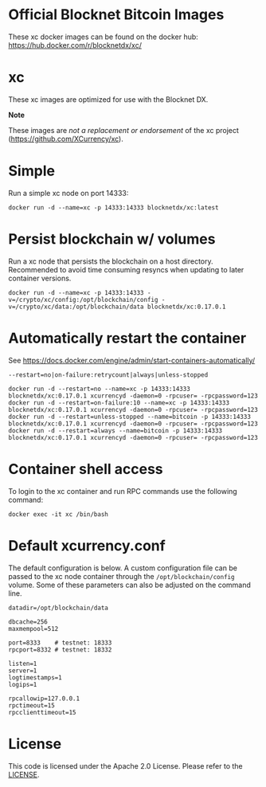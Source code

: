 Official Blocknet Bitcoin Images
=================================

These xc docker images can be found on the docker hub: https://hub.docker.com/r/blocknetdx/xc/

xc
========

These xc images are optimized for use with the Blocknet DX.

**Note**

These images are _not a replacement or endorsement_ of the xc project (https://github.com/XCurrency/xc).


Simple
======

Run a simple xc node on port 14333:
```
docker run -d --name=xc -p 14333:14333 blocknetdx/xc:latest
```


Persist blockchain w/ volumes
=============================

Run a xc node that persists the blockchain on a host directory. Recommended to avoid time consuming resyncs when updating to later container versions.
```
docker run -d --name=xc -p 14333:14333 -v=/crypto/xc/config:/opt/blockchain/config -v=/crypto/xc/data:/opt/blockchain/data blocknetdx/xc:0.17.0.1
```


Automatically restart the container
===================================

See https://docs.docker.com/engine/admin/start-containers-automatically/

`--restart=no|on-failure:retrycount|always|unless-stopped`

```
docker run -d --restart=no --name=xc -p 14333:14333 blocknetdx/xc:0.17.0.1 xcurrencyd -daemon=0 -rpcuser= -rpcpassword=123
docker run -d --restart=on-failure:10 --name=xc -p 14333:14333 blocknetdx/xc:0.17.0.1 xcurrencyd -daemon=0 -rpcuser= -rpcpassword=123
docker run -d --restart=unless-stopped --name=bitcoin -p 14333:14333 blocknetdx/xc:0.17.0.1 xcurrencyd -daemon=0 -rpcuser= -rpcpassword=123
docker run -d --restart=always --name=bitcoin -p 14333:14333 blocknetdx/xc:0.17.0.1 xcurrencyd -daemon=0 -rpcuser= -rpcpassword=123
```


Container shell access
======================

To login to the xc container and run RPC commands use the following command:
```
docker exec -it xc /bin/bash
```


Default xcurrency.conf
=====================

The default configuration is below. A custom configuration file can be passed to the xc  node container through the `/opt/blockchain/config` volume. Some of these parameters can also be adjusted on the command line.
```
datadir=/opt/blockchain/data

dbcache=256
maxmempool=512

port=8333    # testnet: 18333
rpcport=8332 # testnet: 18332

listen=1
server=1
logtimestamps=1
logips=1

rpcallowip=127.0.0.1
rpctimeout=15
rpcclienttimeout=15
```


License
=======

This code is licensed under the Apache 2.0 License. Please refer to the [LICENSE](https://github.com/BlocknetDX/dockerimages/blob/master/LICENSE).